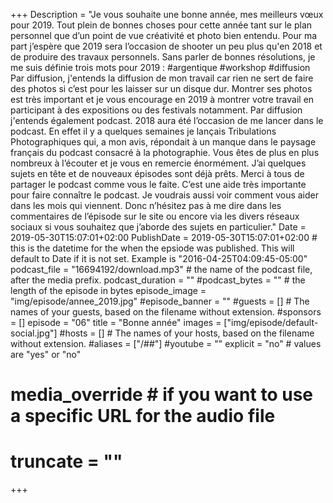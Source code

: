 +++
Description = "Je vous souhaite une bonne année, mes meilleurs vœux pour 2019. Tout plein de bonnes choses pour cette année tant sur le plan personnel que d’un point de vue créativité et photo bien entendu. Pour ma part j’espère que 2019 sera l’occasion de shooter un peu plus qu'en 2018 et de produire des travaux personnels. Sans parler de bonnes résolutions, je me suis définie trois mots pour 2019 : #argentique #workshop #diffusion Par diffusion, j'entends la diffusion de mon travail car rien ne sert de faire des photos si c’est pour les laisser sur un disque dur. Montrer ses photos est très important et je vous encourage en 2019 à montrer votre travail en participant à des expositions ou des festivals notamment. Par diffusion j'entends également podcast. 2018 aura été l’occasion de me lancer dans le podcast. En effet il y a quelques semaines je lançais Tribulations Photographiques qui, a mon avis, répondait à un manque dans le paysage français du podcast consacré à la photographie. Vous êtes de plus en plus nombreux à l’écouter et je vous en remercie énormément. J’ai quelques sujets en tête et de nouveaux épisodes sont déjà prêts. Merci à tous de partager le podcast comme vous le faite. C’est une aide très importante pour faire connaître le podcast. Je voudrais aussi voir comment vous aider  dans les mois qui viennent. Donc n’hésitez pas à me dire dans les commentaires de l’épisode sur le site ou encore via les divers réseaux sociaux si vous souhaitez que j’aborde des sujets en particulier."
Date = 2019-05-30T15:07:01+02:00
PublishDate = 2019-05-30T15:07:01+02:00 # this is the datetime for the when the epsiode was published. This will default to Date if it is not set. Example is "2016-04-25T04:09:45-05:00"
podcast_file = "16694192/download.mp3" # the name of the podcast file, after the media prefix.
podcast_duration = ""
#podcast_bytes = "" # the length of the episode in bytes
episode_image = "img/episode/annee_2019.jpg"
#episode_banner = ""
#guests = [] # The names of your guests, based on the filename without extension.
#sponsors = []
episode = "06"
title = "Bonne année"
images = ["img/episode/default-social.jpg"]
#hosts = [] # The names of your hosts, based on the filename without extension.
#aliases = ["/##"]
#youtube = ""
explicit = "no" # values are "yes" or "no"
# media_override # if you want to use a specific URL for the audio file
# truncate = ""
+++
